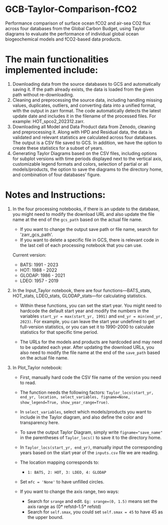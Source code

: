 # GCB-Taylor-Comparison-fCO2
Performance comparison of surface ocean fCO2 and air-sea CO2 flux across four databases from the Global Carbon Budget, using Taylor diagrams to evaluate the performance of individual global ocean biogeochemical models and fCO2-based data products.

# The main functionalities implemented include:
1. Downloading data from the source databases to GCS and automatically saving it. If the path already exists, the data is loaded from the given path without re-downloading.
2. Cleaning and preprocessing the source data, including handling missing values, duplicates, outliers, and converting data into a unified format, with the output in zarr format. The code automatically detects the latest update date and includes it in the filename of the processed files. For example: HOT_spco2_202312.zarr.
3. Downloading all Model and Data Product data from Zenodo, cleaning and preprocessing it. Along with HPD and Residual data, the data is validated and relevant statistics are calculated across four databases. The output is a CSV file saved to GCS. In addition, we have the option to create these statistics for a subset of years.
4. Generating Taylor Diagrams based on the CSV files, including options for subplot versions with time periods displayed next to the vertical axis, customizable legend formats and colors, selection of partial or all models/products, the option to save the diagrams to the directory home, and combination of four databases’ figure.

# Notes and Instructions:
1. In the four processing notebooks, if there is an update to the database, you might need to modify the download URL and also update the file name at the end of the `gcs_path` based on the actual file name.

   - If you want to change the output save path or file name, search for 'zarr_gcs_path'.
   - If you want to delete a specific file in GCS, there is relevant code in the last cell of each processing notebook that you can use.

   Current version:
   - BATS: 1991 - 2023
   - HOT: 1988 - 2022
   - GLODAP: 1986 - 2021
   - LDEO: 1957 - 2019
2. In the Input_Taylor notebook, there are four functions—BATS_stats, HOT_stats, LDEO_stats, GLODAP_stats—for calculating statistics.
   
   - Within these functions, you can set the start year. You might need to hardcode the default start year and modify the numbers in the variables `start_yr = max(start_yr, 1991)` and `end_yr = min(end_yr, 2023)`. For example, you can leave the start year undefined to get full-version statistics, or you can set it to 1990-2000 to calculate statistics for that specific time period.
   
   - The URLs for the models and products are hardcoded and may need to be updated each year. After updating the download URLs, you also need to modify the file name at the end of the `save_path` based on the actual file name.

3. In Plot_Taylor notebook:

   - First, manually hard code the CSV file name of the version you need to read.
   
   - The function needs the following factors: `Taylor_locs(start_yr, end_yr, location, select_variables, figname=None, show_legend=True, show_year_range=True)`.
   
   - In `select_variables`, select which models/products you want to include in the Taylor diagram, and also define the color and transparency here.
   
   - To save the output Taylor Diagram, simply write `figname="save_name"` in the parentheses of `Taylor_locs()` to save it to the directory home.
   
   - In `Taylor_locs(start_yr, end_yr)`, manually input the corresponding years based on the start year of the `inputs.csv` file we are reading.
   
   - The location mapping corresponds to:
     - `1: BATS, 2: HOT, 3: LDEO, 4: GLODAP`
   
   - Set `mfc = 'None'` to have unfilled circles.
   
   - If you want to change the axis range, two ways:
     - Search for `srange` and edit. `Eg: srange=(0, 1.5)` means set the axis range as (0* refstd–1.5* refstd)
     - Search for `self.smax`, you could set `self.smax = 45` to have 45 as the upper bound.
